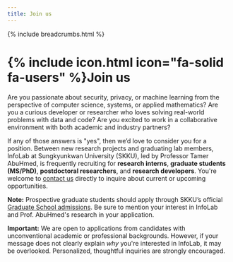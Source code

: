 ```yaml
---
title: Join us
---
```

{% include breadcrumbs.html %}

# {% include icon.html icon="fa-solid fa-users" %}Join us

Are you passionate about security, privacy, or machine learning from the perspective of computer science, systems, or applied mathematics? Are you a curious developer or researcher who loves solving real-world problems with data and code? Are you excited to work in a collaborative environment with both academic and industry partners?

If any of those answers is "yes", then we’d love to consider you for a position. Between new research projects and graduating lab members, InfoLab at Sungkyunkwan University (SKKU), led by Professor Tamer AbuHmed, is frequently recruiting for **research interns**, **graduate students (MS/PhD)**, **postdoctoral researchers**, and **research developers**. You're welcome to [contact us](/contact) directly to inquire about current or upcoming opportunities.

**Note:** Prospective graduate students should apply through SKKU’s official [Graduate School admissions](https://admission-global.skku.edu/eng/index.html). Be sure to mention your interest in InfoLab and Prof. AbuHmed's research in your application.

**Important:** We are open to applications from candidates with unconventional academic or professional backgrounds. However, if your message does not clearly explain *why* you're interested in InfoLab, it may be overlooked. Personalized, thoughtful inquiries are strongly encouraged.



